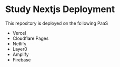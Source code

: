 
# Study Nextjs Deployment

This repository is deployed on the following PaaS

* Vercel
* Cloudflare Pages
* Netlify
* Layer0
* Amplify
* Firebase
